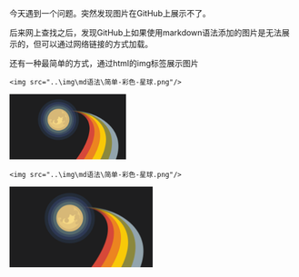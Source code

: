 今天遇到一个问题。突然发现图片在GitHub上展示不了。

后来网上查找之后，发现GitHub上如果使用markdown语法添加的图片是无法展示的，但可以通过网络链接的方式加载。

还有一种最简单的方式，通过html的img标签展示图片

~~~
<img src="..\img\md语法\简单-彩色-星球.png"/>
~~~

<img src="..\img\md语法\简单-彩色-星球.png" style="zoom:20%;" />

~~~
<img src="..\img\md语法\简单-彩色-星球.png"/>
~~~

<img src="..\img\md语法\简单-彩色-星球.png" width="50%"/>

